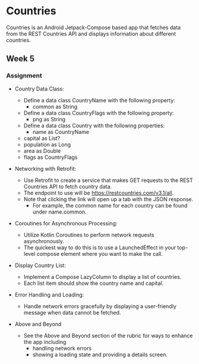 # Countries

Countries is an Android Jetpack-Compose based app that  fetches data from the REST Countries API
and displays information about different countries.

## Week 5

### Assignment

- Country Data Class:
    - Define a data class CountryName with the following property:
        - common as String
    - Define a data class CountryFlags with the following property:
        - png as String
    - Define a data class Country with the following properties:
        - name as CountryName
    - capital as List<String>?
    - population as Long
    - area as Double
    - flags as CountryFlags

- Networking with Retrofit:
    - Use Retrofit to create a service that makes GET requests to the REST Countries API to fetch country data.
    - The endpoint to use will be https://restcountries.com/v3.1/all. 
    - Note that clicking the link will open up a tab with the JSON response.  
        - For example, the common name for each country can be found under name.common.

- Coroutines for Asynchronous Processing:
    - Utilize Kotlin Coroutines to perform network requests asynchronously.
    - The quickest way to do this is to use a LaunchedEffect in your top-level compose element where you want to make the call.

- Display Country List:
    - Implement a Compose LazyColumn to display a list of countries. 
    - Each list item should show the country name and capital.

- Error Handling and Loading:
    - Handle network errors gracefully by displaying a user-friendly message when data cannot be fetched.

- Above and Beyond
    - See the Above and Beyond section of the rubric for ways to enhance the app including
        - handling network errors
        - showing a loading state and providing a details screen.



